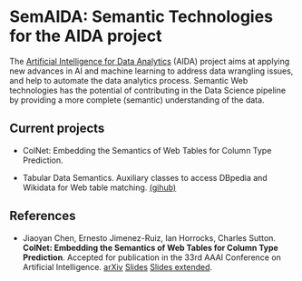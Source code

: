 # SemAIDA: Semantic Technologies for the AIDA project

The [Artificial Intelligence for Data Analytics](https://www.turing.ac.uk/research/research-projects/artificial-intelligence-data-analytics) (AIDA) project aims at applying new advances in AI and machine learning to address data wrangling issues, and help to automate the data analytics process. Semantic Web technologies has the potential of contributing in the Data Science pipeline by providing a more complete (semantic) understanding of the data. 


## Current projects

- ColNet: Embedding the Semantics of Web Tables for Column Type Prediction. 

- Tabular Data Semantics.  Auxiliary classes to access DBpedia and Wikidata for Web table matching. [(gihub)](https://github.com/ernestojimenezruiz/tabular-data-semantics) 



## References

- Jiaoyan Chen, Ernesto Jimenez-Ruiz, Ian Horrocks, Charles Sutton. **ColNet: Embedding the Semantics of Web Tables for Column Type Prediction**. Accepted for publication in the 33rd AAAI Conference on Artificial Intelligence. [arXiv](https://arxiv.org/abs/1811.01304) [Slides](https://github.com/alan-turing-institute/SemAIDA/raw/master/AAAI19_ColNet_Slide.pdf) [Slides extended](https://github.com/alan-turing-institute/SemAIDA/raw/master/AIDA_ColNet_Slides_extended.pdf).
